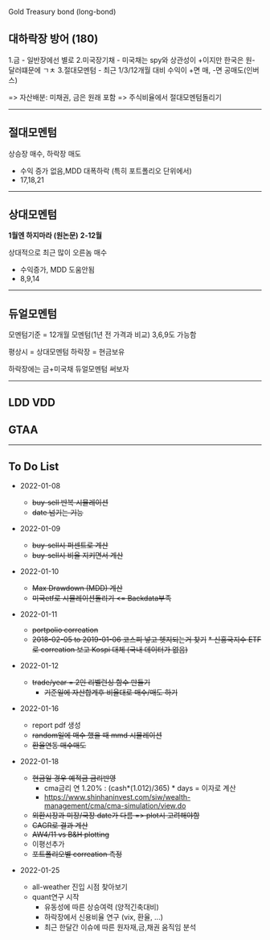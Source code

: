 
Gold
Treasury bond (long-bond)



## 대하락장 방어 (180)
1.금 - 일반장에선 별로
2.미국장기채 - 미국채는 spy와 상관성이 +이지만 한국은 원-달러떄문에 ㄱㅊ
3.절대모멘텀 - 최근 1/3/12개월 대비 수익이 +면 매, -면 공매도(인버스)

=> 자산배분: 미채권, 금은 원래 포함
=> 주식비율에서 절대모멘텀돌리기



---
## 절대모멘텀
상승장 매수, 하락장 매도
* 수익 증가 없음,MDD 대폭하락 (특히 포트폴리오 단위에서) 
* 17,18,21

---
## 상대모멘텀

**1월엔 하지마라 (원논문)**
**2-12월**

상대적으로 최근 많이 오른놈 매수
* 수익증가, MDD 도움안됨 
* 8,9,14

---
## 듀얼모멘텀
모멘텀기준 = 12개월 모멘텀(1년 전 가격과 비교) 
3,6,9도 가능함

평상시 = 상대모멘텀
하락장 = 현금보유

하락장에는 금+미국채 듀얼모멘텀 써보자



---
## LDD  VDD


## GTAA




---
## To Do List

* 2022-01-08
  * ~~buy-sell 반복 시뮬레이션~~
  * ~~date 넘기는 기능~~

* 2022-01-09
  * ~~buy-sell시 퍼센트로 계산~~
  * ~~buy-sell시 비율 지키면서 계산~~

* 2022-01-10
  * ~~Max Drawdown (MDD) 계산~~
  * ~~미국etf로 시뮬레이션돌리기 <= Backdata부족~~

* 2022-01-11
  * ~~portpolio correation~~
  * ~~2018-02-05 to 2019-01-06 코스피 넣고 헷지되는거 찾기~~
    ~~* 신흥국지수 ETF로 correation 보고 Kospi 대체 (국내 데이터가 없음)~~

* 2022-01-12
  * ~~trade/year = 2인 리벨런싱 함수 만들기~~
    * ~~기준일에 자산합계후 비율대로 매수/매도 하기~~

* 2022-01-16
  * report pdf 생성
  * ~~random일에 매수 했을 때 mmd 시뮬레이션~~
  * ~~환율연동 매수매도~~

* 2022-01-18
  * ~~현금일 경우 예적금 금리반영~~ 
    * cma금리 연 1.20% :  (cash*(1.012)/365) * days = 이자로 계산
    * https://www.shinhaninvest.com/siw/wealth-management/cma/cma-simulation/view.do
  * ~~외환시장과 미장/국장 date가 다름 => plot시 고려해야함~~
  * ~~CAGR로 결과 계산~~
  * ~~AW4/11 vs B&H plotting~~
  * 이평선추가 
  * ~~포트폴리오별 correation 측정~~

* 2022-01-25
  * all-weather 진입 시점 찾아보기 
  * quant연구 시작
    * 유동성에 따른 상승여력 (양적긴축대비)
    * 하락장에서 신용비율 연구 (vix, 환율, ...)
    * 최근 한달간 이슈에 따른 원자재,금,채권 움직임 분석